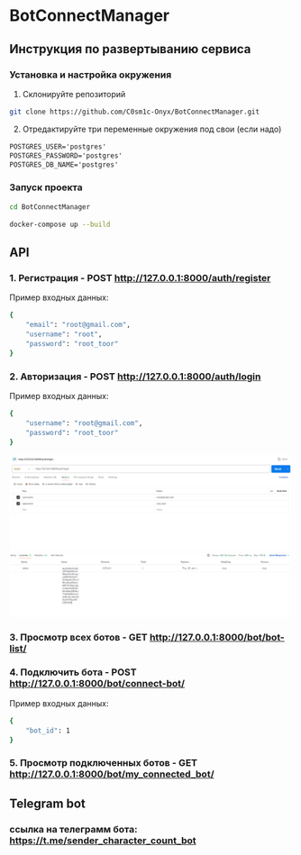 # BotConnectManager

## Инструкция по развертыванию сервиса
### Установка и настройка окружения
1. Склонируйте репозиторий
```bash
git clone https://github.com/C0sm1c-Onyx/BotConnectManager.git
```
2. Отредактируйте три переменные окружения под свои (если надо)
```env
POSTGRES_USER='postgres'
POSTGRES_PASSWORD='postgres'
POSTGRES_DB_NAME='postgres'
```
### Запуск проекта
```bash
cd BotConnectManager
```
```bash
docker-compose up --build
```
## API

### 1. Регистрация - POST http://127.0.0.1:8000/auth/register
Пример входных данных:
```bash
{
    "email": "root@gmail.com",
    "username": "root",
    "password": "root_toor"
}
```
### 2. Авторизация - POST http://127.0.0.1:8000/auth/login
Пример входных данных:
```bash
{
    "username": "root@gmail.com",
    "password": "root_toor"
}
```
![alt text](screenshots/postman-work-screenshot.png)

### 3. Просмотр всех ботов - GET http://127.0.0.1:8000/bot/bot-list/

### 4. Подключить бота - POST http://127.0.0.1:8000/bot/connect-bot/
Пример входных данных:
```bash
{
    "bot_id": 1
}
```

### 5. Просмотр подключенных ботов - GET http://127.0.0.1:8000/bot/my_connected_bot/

## Telegram bot
### ссылка на телеграмм бота: https://t.me/sender_character_count_bot   
